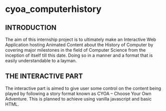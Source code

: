 # cyoa_computerhistory
## INTRODUCTION
The aim of this internship project is to ultimately make an Interactive Web Application hosting Animated Content about the History of Computer by covering major milestones in the field of Computer Science from the inception of itself till this date. Doing so in a manner and a format that is easily understandable to a layman. 
## THE INTERACTIVE PART
The interactive part is aimed to give user some control on the content being played by following a story format known as CYOA – Choose Your Own Adventure. This is planned to achieve using vanilla javascript and basic HTML. 
